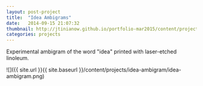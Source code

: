 ```yaml
---
layout: post-project
title:  "Idea Ambigrams"
date:   2014-09-15 21:07:32
thumbnail: http://jtinianow.github.io/portfolio-mar2015/content/projects/idea-ambigram/idea-ambigram-thumb.jpg
categories: projects
---
```


Experimental ambigram of the word "idea" printed with laser-etched linoleum.

![]({{ site.url }}{{ site.baseurl }}/content/projects/idea-ambigram/idea-ambigram.png)